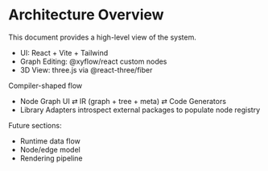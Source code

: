 # Architecture Overview

This document provides a high-level view of the system.

- UI: React + Vite + Tailwind
- Graph Editing: @xyflow/react custom nodes
- 3D View: three.js via @react-three/fiber

Compiler-shaped flow

- Node Graph UI ⇄ IR (graph + tree + meta) ⇄ Code Generators
- Library Adapters introspect external packages to populate node registry

Future sections:

- Runtime data flow
- Node/edge model
- Rendering pipeline
